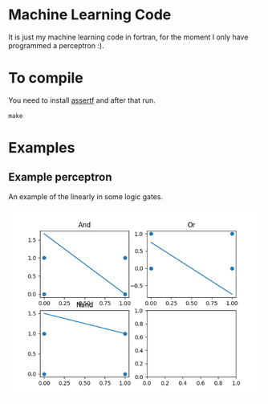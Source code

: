 # Machine Learning Code
It is just my machine learning code in fortran, for the moment I only have programmed a perceptron :).
# To compile
You need to install [assertf](https://github.com/alecksandr26/assert-fortran/blob/main/README.md) and after that run.
```
make
```
# Examples
## Example perceptron
An example of the linearly in some logic gates.

![Alt text](assets/logic_gates.png)
